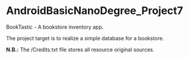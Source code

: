# AndroidBasicNanoDegree_Project7
BookTastic - A bookstore inventory app.

The project target is to realize a simple database for a bookstore. 

**N.B.:** The /Credits.txt file stores all resource original sources.
